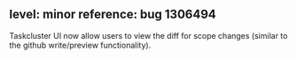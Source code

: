 level: minor
reference: bug 1306494
---
Taskcluster UI now allow users to view the diff for scope changes (similar to the github write/preview functionality).

